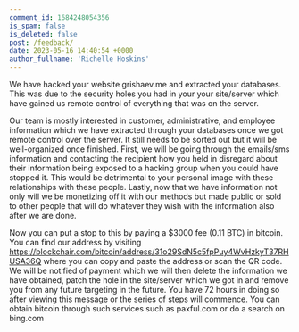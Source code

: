 ```yaml
---
comment_id: 1684248054356
is_spam: false
is_deleted: false
post: /feedback/
date: 2023-05-16 14:40:54 +0000
author_fullname: 'Richelle Hoskins'
---
```


We have hacked your website grishaev.me and extracted your databases. This was due to the security holes you had in your your site/server which have gained us remote control of everything that was on the server. 

Our team is mostly interested in customer, administrative, and employee information which we have extracted through your databases once we got remote control over the server. It still needs to be sorted out but it will be well-organized once finished. First, we will be going through the emails/sms information and contacting the recipient how you held in disregard about their information being exposed to a hacking group when you could have stopped it. This would be detrimental to your personal image with these relationships with these people. Lastly, now that we have information not only will we be monetizing off it with our methods but made public or sold to other people that will do whatever they wish with the information also after we are done.

Now you can put a stop to this by paying a $3000 fee (0.11 BTC) in bitcoin. You can find our address by visiting https://blockchair.com/bitcoin/address/31o29SdN5c5fpPuy4WvHzkyT37RHUSA36Q where you can copy and paste the address or scan the QR code. We will be notified of payment which we will then delete the information we have obtained, patch the hole in the site/server which we got in and remove you from any future targeting in the future. You have 72 hours in doing so after viewing this message or the series of steps will commence. You can obtain bitcoin through such services such as paxful.com or do a search on bing.com
